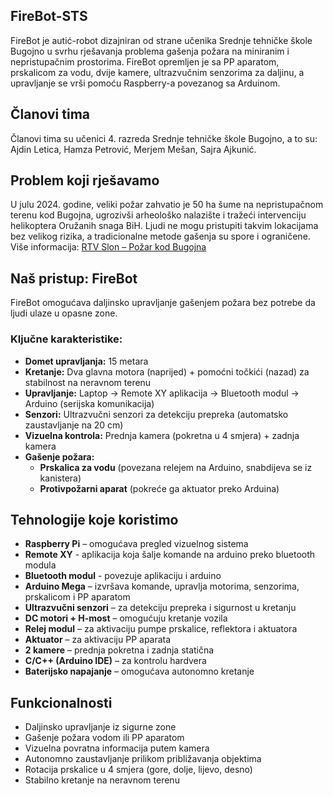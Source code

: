 ## FireBot-STS
FireBot je autić-robot dizajniran od strane učenika Srednje tehničke škole Bugojno u svrhu rješavanja problema gašenja požara na miniranim i nepristupačnim prostorima. FireBot opremljen je sa PP aparatom, prskalicom za vodu, dvije kamere, ultrazvučnim senzorima za daljinu, a upravljanje se vrši pomoću Raspberry-a povezanog sa Arduinom.

## Članovi tima
Članovi tima su učenici 4. razreda Srednje tehničke škole Bugojno, a to su: Ajdin Letica, Hamza Petrović, Merjem Mešan, Sajra Ajkunić.

## Problem koji rješavamo

U julu 2024. godine, veliki požar zahvatio je 50 ha šume na nepristupačnom terenu kod Bugojna, ugrozivši arheološko nalazište i tražeći intervenciju helikoptera Oružanih snaga BiH. Ljudi ne mogu pristupiti takvim lokacijama bez velikog rizika, a tradicionalne metode gašenja su spore i ograničene. Više informacija: [RTV Slon – Požar kod Bugojna](https://www.rtvslon.ba/pozar-u-blizini-bugojna-jos-aktivan-jutros-stigao-helikopter-oruzanih-snaga-bih/)

## Naš pristup: FireBot

FireBot omogućava daljinsko upravljanje gašenjem požara bez potrebe da ljudi ulaze u opasne zone.

### Ključne karakteristike:
- **Domet upravljanja:** 15 metara
- **Kretanje:** Dva glavna motora (naprijed) + pomoćni točkići (nazad) za stabilnost na neravnom terenu
- **Upravljanje:** Laptop → Remote XY aplikacija → Bluetooth modul → Arduino (serijska komunikacija)
- **Senzori:** Ultrazvučni senzori za detekciju prepreka (automatsko zaustavljanje na 20 cm)
- **Vizuelna kontrola:** Prednja kamera (pokretna u 4 smjera) + zadnja kamera
- **Gašenje požara:**
  - **Prskalica za vodu** (povezana relejem na Arduino, snabdijeva se iz kanistera)
  - **Protivpožarni aparat** (pokreće ga aktuator preko Arduina)

## Tehnologije koje koristimo

- **Raspberry Pi** – omogućava pregled vizuelnog sistema
- **Remote XY** - aplikacija koja šalje komande na arduino preko bluetooth modula
- **Bluetooth modul** - povezuje aplikaciju i arduino 
- **Arduino Mega** – izvršava komande, upravlja motorima, senzorima, prskalicom i PP aparatom
- **Ultrazvučni senzori** – za detekciju prepreka i sigurnost u kretanju
- **DC motori + H-most** – omogućuju kretanje vozila
- **Relej modul** – za aktivaciju pumpe prskalice, reflektora i aktuatora
- **Aktuator** – za aktivaciju PP aparata
- **2 kamere** – prednja pokretna i zadnja statična
- **C/C++ (Arduino IDE)** – za kontrolu hardvera
- **Baterijsko napajanje** – omogućava autonomno kretanje
 
## Funkcionalnosti

- Daljinsko upravljanje iz sigurne zone
- Gašenje požara vodom ili PP aparatom
- Vizuelna povratna informacija putem kamera
- Autonomno zaustavljanje prilikom približavanja objektima
- Rotacija prskalice u 4 smjera (gore, dolje, lijevo, desno)
- Stabilno kretanje na neravnom terenu



